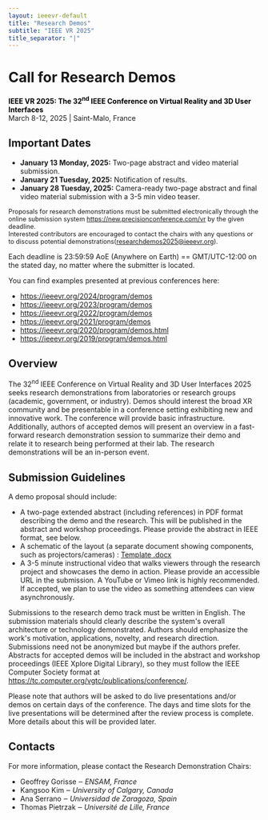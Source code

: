 ```yaml
---
layout: ieeevr-default
title: "Research Demos"
subtitle: "IEEE VR 2025"
title_separator: "|"
---
```


<script type="text/javascript">
    $(document).ready(function(){
		var email = ""; 
		var domain = "ieeevr.org"; 

	    email = "researchdemos2025"; 		
		$(".researchdemos").html("<span class='text-nowrap'><a href=javascript:location='" + "mail" + "to:" + email + "@" + domain + "'><i class='fas fa-fw fa-envelope-square emailIconSm' style=''></i><i class='emailTextSm'>" + email + "@" + domain + "</a></i></span>");            
	});
</script>

<div>
    <h1 id="cfp-demos">Call for Research Demos<div class="floatRight"><span class="researchdemos"></span></div></h1>
    <p>
        <strong style="color: black">IEEE VR 2025: The 32<sup>nd</sup> IEEE Conference on Virtual Reality and 3D User Interfaces</strong><br />
            March 8-12, 2025 | Saint-Malo, France
    </p>   
</div>

<div>
    <h2 id="important-dates">Important Dates</h2>
    <ul>
        <li><b>January 13 Monday, 2025:</b> Two-page abstract and video material submission.</li>
        <li><b>January 21 Tuesday, 2025:</b> Notification of results.</li>
        <li><b>January 28 Tuesday, 2025:</b> Camera-ready two-page abstract and final video material submission with a 3-5 min video teaser.</li>
    </ul>
    <div class="notice--info alignCenter bold" style="font-size: 0.9em !important;">
        Proposals for research demonstrations must be submitted electronically through the online submission system <a href="https://new.precisionconference.com/vr" target="_blank">https://new.precisionconference.com/vr</a> by the given deadline.<br />Interested contributors are encouraged to contact the chairs with any questions or to discuss potential demonstrations(<a target="_blank" href="mailto:researchdemos2025@ieeevr.org">researchdemos2025@ieeevr.org</a>).
    </div>
    <p>
       Each deadline is 23:59:59 AoE (Anywhere on Earth) == GMT/UTC-12:00 on the stated day, no matter where the submitter is located.
    </p>
     <p>
        You can find examples presented at previous conferences here:
        <ul>
            <li>
                <a href="https://ieeevr.org/2024/program/demos"  target="_blank">https://ieeevr.org/2024/program/demos</a>
            </li>
            <li>
                <a href="https://ieeevr.org/2023/program/demos"  target="_blank">https://ieeevr.org/2023/program/demos</a>
            </li>
            <li>
                <a href="https://ieeevr.org/2022/program/demos" target="_blank">https://ieeevr.org/2022/program/demos</a>
            </li>
            <li>
                <a href="https://ieeevr.org/2021/program/demos" target="_blank">https://ieeevr.org/2021/program/demos</a>
            </li>
            <li>
                <a href="https://ieeevr.org/2020/program/demos.html" target="_blank">https://ieeevr.org/2020/program/demos.html</a>
            </li>
            <li>
                <a href="https://ieeevr.org/2019/program/demos.html" target="_blank">https://ieeevr.org/2019/program/demos.html</a>
            </li>
        </ul>
    </p>
    <h2 id="Overview">Overview</h2>
    <p>
        The 32<sup>nd</sup> IEEE Conference on Virtual Reality and 3D User Interfaces 2025 seeks research demonstrations from laboratories or research groups (academic, government, or industry). Demos should interest the broad XR community and be presentable in a conference setting exhibiting new and innovative work. The conference will provide basic infrastructure. Additionally, authors of accepted demos will present an overview in a fast-forward research demonstration session to summarize their demo and relate it to research being performed at their lab. The research demonstrations will be an in-person event.
    </p>
    <h2 id="submission-guidelines">Submission Guidelines</h2>
    <p>
        A demo proposal should include:
        <ul>
            <li>A two-page extended abstract (including references) in PDF format describing the demo and the research. This will be published in the abstract and workshop proceedings. Please provide the abstract in IEEE format, see below.</li>
            <li>A schematic of the layout (a separate document showing components, such as projectors/cameras) : <a id="raw-url" href="https://ieeevr.org/dev/assets/downloads/IEEEVR2025_RD_LayoutTemplate_v1.docx">Template .docx</a></li>
            <li>A 3-5 minute instructional video that walks viewers through the research project and showcases the demo in action. Please provide an accessible URL in the submission. A YouTube or Vimeo link is highly recommended. If accepted, we plan to use the video as something attendees can view asynchronously.</li>
        </ul>
    </p>
    <p>
        Submissions to the research demo track must be written in English. The submission materials should clearly describe the system's overall architecture or technology demonstrated. Authors should emphasize the work's motivation, applications, novelty, and research direction. Submissions need not be anonymized but maybe if the authors prefer. Abstracts for accepted demos will be included in the abstract and workshop proceedings (IEEE Xplore Digital Library), so they must follow the IEEE Computer Society format at <a href="https://tc.computer.org/vgtc/publications/conference/">https://tc.computer.org/vgtc/publications/conference/</a>.
    </p>
    <p>
    </p>
    <p>
        Please note that authors will be asked to do live presentations and/or demos on certain days of the conference. The days and time slots for the live presentations will be determined after the review process is complete. More details about this will be provided later.
    </p>
    <h2 id="contacts">Contacts <div class="floatRight"><span class="researchdemos"></span></div></h2>	
    <p>
        For more information, please contact the Research Demonstration Chairs:
        <ul>
            <li><span class="bold">Geoffrey Gorisse</span> &#x2012; <i>ENSAM, France</i></li>
            <li><span class="bold">Kangsoo Kim</span> &#x2012; <i>University of Calgary, Canada</i></li>
            <li><span class="bold">Ana Serrano</span> &#x2012; <i>Universidad de Zaragoza, Spain</i></li>
            <li><span class="bold">Thomas Pietrzak</span> &#x2012; <i>Université de Lille, France</i></li>
        </ul>
    </p>
</div>